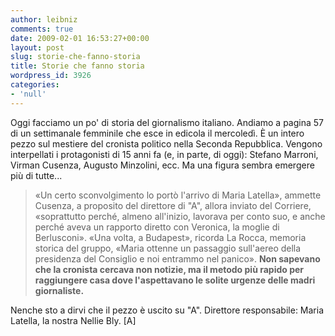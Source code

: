 ```yaml
---
author: leibniz
comments: true
date: 2009-02-01 16:53:27+00:00
layout: post
slug: storie-che-fanno-storia
title: Storie che fanno storia
wordpress_id: 3926
categories:
- 'null'
---
```


Oggi facciamo un po' di storia del giornalismo italiano. Andiamo a pagina 57 di un settimanale femminile che esce in edicola il mercoledì. È un intero pezzo sul mestiere del cronista politico nella Seconda Repubblica. Vengono interpellati i protagonisti di 15 anni fa (e, in parte, di oggi): Stefano Marroni, Virman Cusenza, Augusto Minzolini, ecc. Ma una figura sembra emergere più di tutte...


> «Un certo sconvolgimento lo portò l'arrivo di Maria Latella», ammette Cusenza, a proposito del direttore di "A", allora inviato del Corriere, «soprattutto perché, almeno all'inizio, lavorava per conto suo, e anche perché aveva un rapporto diretto con Veronica, la moglie di Berlusconi». «Una volta, a Budapest», ricorda La Rocca, memoria storica del gruppo, «Maria ottenne un passaggio sull'aereo della presidenza del Consiglio e noi entrammo nel panico». **Non sapevano che la cronista cercava non notizie, ma il metodo più rapido per raggiungere casa dove l'aspettavano le solite urgenze delle madri giornaliste.**


Nenche sto a dirvi che il pezzo è uscito su "A". Direttore responsabile: Maria Latella, la nostra Nellie Bly. [A]

